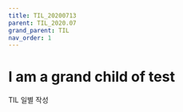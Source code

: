 ```yaml
---
title: TIL_20200713
parent: TIL_2020.07
grand_parent: TIL
nav_order: 1
---
```


# I am a grand child of test

TIL 일별 작성
